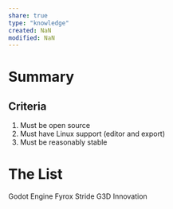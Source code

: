 ```yaml
---
share: true
type: "knowledge"
created: NaN 
modified: NaN
---
```

# Summary
 
## Criteria
1. Must be open source
2. Must have Linux support (editor and export)
3. Must be reasonably stable

# The List
Godot Engine
Fyrox
Stride
G3D Innovation

